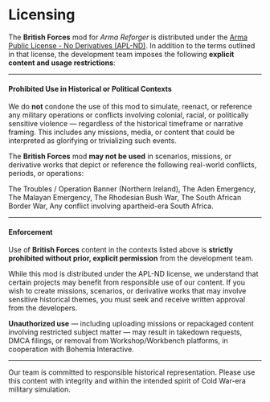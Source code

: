 # Licensing

The **British Forces** mod for _Arma Reforger_ is distributed under the [Arma Public License - No Derivatives (APL-ND)](https://www.bohemia.net/community/licenses/arma-public-license-nd). In addition to the terms outlined in that license, the development team imposes the following **explicit content and usage restrictions**:

---

#### **Prohibited Use in Historical or Political Contexts**

We do **not** condone the use of this mod to simulate, reenact, or reference any military operations or conflicts involving colonial, racial, or politically sensitive violence — regardless of the historical timeframe or narrative framing. This includes any missions, media, or content that could be interpreted as glorifying or trivializing such events.

The **British Forces** mod **may not be used** in scenarios, missions, or derivative works that depict or reference the following real-world conflicts, periods, or operations:

The Troubles / Operation Banner (Northern Ireland), The Aden Emergency, The Malayan Emergency, The Rhodesian Bush War, The South African Border War, Any conflict involving apartheid-era South Africa.

---

#### **Enforcement**

Use of **British Forces** content in the contexts listed above is **strictly prohibited without prior, explicit permission** from the development team.

While this mod is distributed under the APL-ND license, we understand that certain projects may benefit from responsible use of our content. If you wish to create missions, scenarios, or derivative works that may involve sensitive historical themes, you must seek and receive written approval from the developers.

**Unauthorized use** — including uploading missions or repackaged content involving restricted subject matter — may result in takedown requests, DMCA filings, or removal from Workshop/Workbench platforms, in cooperation with Bohemia Interactive.

---

Our team is committed to responsible historical representation. Please use this content with integrity and within the intended spirit of Cold War-era military simulation.
